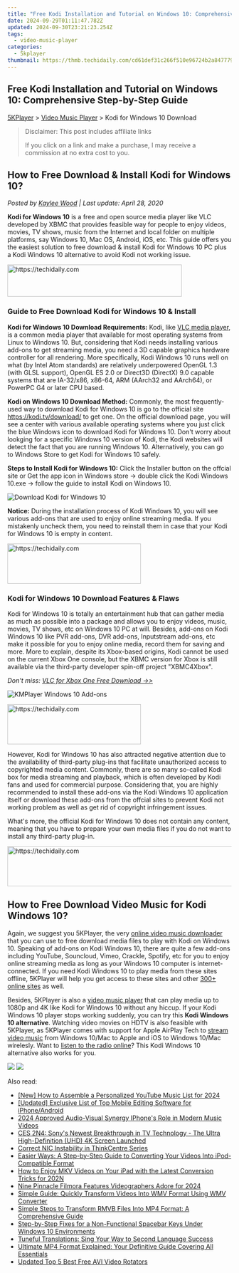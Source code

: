 ```yaml
---
title: "Free Kodi Installation and Tutorial on Windows 10: Comprehensive Step-by-Step Guide"
date: 2024-09-29T01:11:47.782Z
updated: 2024-09-30T23:21:23.254Z
tags:
  - video-music-player
categories:
  - 5kplayer
thumbnail: https://thmb.techidaily.com/cd61def31c266f510e96724b2a8477792657278ca4fb179ccb3f421fcf0aa55a.jpg
---
```


## Free Kodi Installation and Tutorial on Windows 10: Comprehensive Step-by-Step Guide

[5KPlayer](https://tools.techidaily.com/5kplayer/products/) \> [Video Music Player](https://tools.techidaily.com/5kplayer/video-music-player/) \> Kodi for Windows 10 Download

>  Disclaimer: This post includes affiliate links
>
>  If you click on a link and make a purchase, I may receive a commission at no extra cost to you.
>

## How to Free Download & Install Kodi for Windows 10?

 _Posted by [Kaylee Wood](https://www.quora.com/profile/Amanda-Hu-21) | Last update: April 28, 2020_

**Kodi for Windows 10** is a free and open source media player like VLC developed by XBMC that provides feasible way for people to enjoy videos, movies, TV shows, music from the Internet and local folder on multiple platforms, say Windows 10, Mac OS, Android, iOS, etc. This guide offers you the easiest solution to free download & install Kodi for Windows 10 PC plus a Kodi Windows 10 alternative to avoid Kodi not working issue.

<!-- affiliate ads begin -->
<a href="https://aligracehair.sjv.io/c/5597632/2135417/19272" target="_top" id="2135417">
  <img src="//a.impactradius-go.com/display-ad/19272-2135417" border="0" alt="https://techidaily.com" width="392" height="72"/>
</a>
<img height="0" width="0" src="https://aligracehair.sjv.io/i/5597632/2135417/19272" style="position:absolute;visibility:hidden;" border="0" />
<!-- affiliate ads end -->

### Guide to Free Download Kodi for Windows 10 & Install

**Kodi for Windows 10 Download Requirements:** Kodi, like [VLC media player](https://tools.techidaily.com/5kplayer/video-music-player/), is a common media player that available for most operating systems from Linux to Windows 10\. But, considering that Kodi needs installing various add-ons to get streaming media, you need a 3D capable graphics hardware controller for all rendering. More specifically, Kodi Windows 10 runs well on what (by Intel Atom standards) are relatively underpowered OpenGL 1.3 (with GLSL support), OpenGL ES 2.0 or Direct3D (DirectX) 9.0 capable systems that are IA-32/x86, x86-64, ARM (AArch32 and AArch64), or PowerPC G4 or later CPU based. 

**Kodi on Windows 10 Download Method:** Commonly, the most frequently-used way to download Kodi for Windows 10 is go to the official site https://kodi.tv/download/ to get one. On the official download page, you will see a center with various available operating systems where you just click the blue Windows icon to download Kodi for Windows 10\. Don't worry about lookging for a specific Windows 10 version of Kodi, the Kodi websites will detect the fact that you are running Windows 10\. Alternatively, you can go to Windows Store to get Kodi for Windows 10 safely.

**Steps to Install Kodi for Windows 10:** Click the Installer button on the offcial site or Get the app icon in Windows store -> double click the Kodi Windows 10.exe -> follow the guide to install Kodi on Windows 10.

![Download Kodi for Windows 10](https://www.5kplayer.com/video-music-player/img/kodi-windows10-download.jpg) 

**Notice:** During the installation process of Kodi Windows 10, you will see various add-ons that are used to enjoy online streaming media. If you mistakenly uncheck them, you need to reinstall them in case that your Kodi for Windows 10 is empty in content.

<!-- affiliate ads begin -->
<a href="https://aligracehair.sjv.io/c/5597632/1896555/19272" target="_top" id="1896555">
  <img src="//a.impactradius-go.com/display-ad/19272-1896555" border="0" alt="https://techidaily.com" width="300" height="90"/>
</a>
<img height="0" width="0" src="https://aligracehair.sjv.io/i/5597632/1896555/19272" style="position:absolute;visibility:hidden;" border="0" />
<!-- affiliate ads end -->

### Kodi for Windows 10 Download Features & Flaws

Kodi for Windows 10 is totally an entertainment hub that can gather media as much as possible into a package and allows you to enjoy videos, music, movies, TV shows, etc on Windows 10 PC at will. Besides, add-ons on Kodi Windows 10 like PVR add-ons, DVR add-ons, Inputstream add-ons, etc make it possible for you to enjoy online media, record them for saving and more. More to explain, despite its Xbox-based origins, Kodi cannot be used on the current Xbox One console, but the XBMC version for Xbox is still available via the third-party developer spin-off project "XBMC4Xbox".

_Don't miss: [VLC for Xbox One Free Download ->>](https://tools.techidaily.com/5kplayer/video-music-player/)_

![KMPlayer Windows 10 Add-ons](https://www.5kplayer.com/video-music-player/img/kodi-windows10-addon.jpg)

<!-- affiliate ads begin -->
<a href="https://aidotcom.pxf.io/c/5597632/2129042/19576" target="_top" id="2129042">
  <img src="//a.impactradius-go.com/display-ad/19576-2129042" border="0" alt="https://techidaily.com" width="300" height="90"/>
</a>
<img height="0" width="0" src="https://aidotcom.pxf.io/i/5597632/2129042/19576" style="position:absolute;visibility:hidden;" border="0" />
<!-- affiliate ads end -->

However, Kodi for Windows 10 has also attracted negative attention due to the availability of third-party plug-ins that facilitate unauthorized access to copyrighted media content. Commonly, there are so many so-called Kodi box for media streaming and playback, which is often developed by Kodi fans and used for commercial purpose. Considering that, you are highly recommended to install these add-ons via the Kodi Windows 10 application itself or download these add-ons from the offcial sites to prevent Kodi not working problem as well as get rid of copyright infringement issues.

What's more, the official Kodi for Windows 10 does not contain any content, meaning that you have to prepare your own media files if you do not want to install any third-party plug-in.

<!-- affiliate ads begin -->
<a href="https://appsumo.8odi.net/c/5597632/2075461/7443" target="_top" id="2075461">
  <img src="//a.impactradius-go.com/display-ad/7443-2075461" border="0" alt="https://techidaily.com" width="728" height="90"/>
</a>
<img height="0" width="0" src="https://appsumo.8odi.net/i/5597632/2075461/7443" style="position:absolute;visibility:hidden;" border="0" />
<!-- affiliate ads end -->

## How to Free Download Video Music for Kodi Windows 10?

Again, we suggest you 5KPlayer, the very [online video music downloader](https://tools.techidaily.com/5kplayer/youtube-download/) that you can use to free download media files to play with Kodi on Windows 10\. Speaking of add-ons on Kodi Windows 10, there are quite a few add-ons including YouTube, Souncloud, Vimeo, Crackle, Spotify, etc for you to enjoy online streaming media as long as your Windows 10 computer is internet-connected. If you need Kodi Windows 10 to play media from these sites offline, 5KPlayer will help you get access to these sites and other [300+ online sites](https://tools.techidaily.com/5kplayer/youtube-download/) as well.

Besides, 5KPlayer is also a [video music player](https://tools.techidaily.com/5kplayer/video-music-player/) that can play media up to 1080p and 4K like Kodi for Windows 10 without any hiccup. If your Kodi Windows 10 player stops working suddenly, you can try this **Kodi Windows 10 alternative**. Watching video movies on HDTV is also feasible with 5KPlayer, as 5KPlayer comes with support for Apple AirPlay Tech to [stream video music](https://tools.techidaily.com/5kplayer/airplay/) from Windows 10/Mac to Apple and iOS to Windows 10/Mac wirelesly. Want to [listen to the radio online](https://tools.techidaily.com/5kplayer/video-music-player/)? This Kodi Windows 10 alternative also works for you. 

[![](https://www.5kplayer.com/video-music-player/../button/freedownwhitewin.png)](https://tools.techidaily.com/5kplayer/products/) [![](https://www.5kplayer.com/video-music-player/../button/freedownbackmac.png)](https://tools.techidaily.com/5kplayer/products/)

<ins class="adsbygoogle"
     style="display:block"
     data-ad-format="autorelaxed"
     data-ad-client="ca-pub-7571918770474297"
     data-ad-slot="1223367746"></ins>

<ins class="adsbygoogle"
     style="display:block"
     data-ad-client="ca-pub-7571918770474297"
     data-ad-slot="8358498916"
     data-ad-format="auto"
     data-full-width-responsive="true"></ins>

<span class="atpl-alsoreadstyle">Also read:</span>
<div><ul>
<li><a href="https://eaxpv-info.techidaily.com/new-how-to-assemble-a-personalized-youtube-music-list-for-2024/"><u>[New] How to Assemble a Personalized YouTube Music List for 2024</u></a></li>
<li><a href="https://fox-glue.techidaily.com/updated-exclusive-list-of-top-mobile-editing-software-for-iphoneandroid/"><u>[Updated] Exclusive List of Top Mobile Editing Software for iPhone/Android</u></a></li>
<li><a href="https://extra-resources.techidaily.com/2024-approved-audio-visual-synergy-iphones-role-in-modern-music-videos/"><u>2024 Approved Audio-Visual Synergy IPhone's Role in Modern Music Videos</u></a></li>
<li><a href="https://media-tips.techidaily.com/ces-2n4-sonys-newest-breakthrough-in-tv-technology-the-ultra-high-definition-uhd-4k-screen-launched/"><u>CES 2N4: Sony's Newest Breakthrough in TV Technology - The Ultra High-Definition (UHD) 4K Screen Launched</u></a></li>
<li><a href="https://driver-error.techidaily.com/correct-nic-instability-in-thinkcentre-series/"><u>Correct NIC Instability in ThinkCentre Series</u></a></li>
<li><a href="https://media-tips.techidaily.com/easier-ways-a-step-by-step-guide-to-converting-your-videos-into-ipod-compatible-format/"><u>Easier Ways: A Step-by-Step Guide to Converting Your Videos Into iPod-Compatible Format</u></a></li>
<li><a href="https://media-tips.techidaily.com/how-to-enjoy-mkv-videos-on-your-ipad-with-the-latest-conversion-tricks-for-202n/"><u>How to Enjoy MKV Videos on Your iPad with the Latest Conversion Tricks for 202N</u></a></li>
<li><a href="https://extra-skills.techidaily.com/nine-pinnacle-filmora-features-videographers-adore-for-2024/"><u>Nine Pinnacle Filmora Features Videographers Adore for 2024</u></a></li>
<li><a href="https://media-tips.techidaily.com/simple-guide-quickly-transform-videos-into-wmv-format-using-wmv-converter/"><u>Simple Guide: Quickly Transform Videos Into WMV Format Using WMV Converter</u></a></li>
<li><a href="https://media-tips.techidaily.com/simple-steps-to-transform-rmvb-files-into-mp4-format-a-comprehensive-guide/"><u>Simple Steps to Transform RMVB Files Into MP4 Format: A Comprehensive Guide</u></a></li>
<li><a href="https://win-howtos.techidaily.com/step-by-step-fixes-for-a-non-functional-spacebar-keys-under-windows-10-environments/"><u>Step-by-Step Fixes for a Non-Functional Spacebar Keys Under Windows 10 Environments</u></a></li>
<li><a href="https://mondly-stories.techidaily.com/tuneful-translations-sing-your-way-to-second-language-success/"><u>Tuneful Translations: Sing Your Way to Second Language Success</u></a></li>
<li><a href="https://media-tips.techidaily.com/ultimate-mp4-format-explained-your-definitive-guide-covering-all-essentials/"><u>Ultimate MP4 Format Explained: Your Definitive Guide Covering All Essentials</u></a></li>
<li><a href="https://ai-video-tools.techidaily.com/updated-top-5-best-free-avi-video-rotators/"><u>Updated Top 5 Best Free AVI Video Rotators</u></a></li>
</ul></div>

